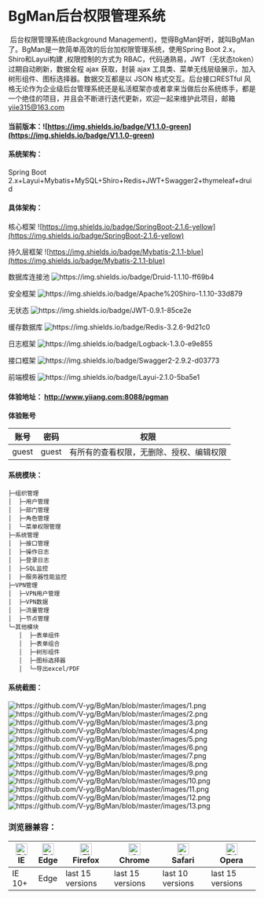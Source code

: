 # BgMan后台权限管理系统

​	后台权限管理系统(Background Management)，觉得BgMan好听，就叫BgMan了。BgMan是一款简单高效的后台加权限管理系统，使用Spring Boot 2.x，Shiro和Layui构建 ,权限控制的方式为 RBAC，代码通熟易，JWT（无状态token）过期自动刷新，数据全程 ajax 获取，封装 ajax 工具类、菜单无线层级展示，加入树形组件、图标选择器。数据交互都是以 JSON 格式交互。后台接口RESTful 风格无论作为企业级后台管理系统还是私活框架亦或者拿来当做后台系统练手，都是一个绝佳的项目，并且会不断进行迭代更新，欢迎一起来维护此项目，邮箱 yiie315@163.com

#### 当前版本：![https://img.shields.io/badge/V1.1.0-green](https://img.shields.io/badge/V1.1.0-green)

#### 系统架构：

Spring Boot 2.x+Layui+Mybatis+MySQL+Shiro+Redis+JWT+Swagger2+thymeleaf+druid

#### 具体架构：

核心框架		 ![https://img.shields.io/badge/SpringBoot-2.1.6-yellow](https://img.shields.io/badge/SpringBoot-2.1.6-yellow)

持久层框架	 ![https://img.shields.io/badge/Mybatis-2.1.1-blue](https://img.shields.io/badge/Mybatis-2.1.1-blue)

数据库连接池	 ![https://img.shields.io/badge/Druid-1.1.10-ff69b4 ](https://img.shields.io/badge/Druid-1.1.10-ff69b4)

安全框架		 ![https://img.shields.io/badge/Apache%20Shiro-1.1.10-33d879 ](https://img.shields.io/badge/Apache%20Shiro-1.1.10-33d879)

无状态		 ![https://img.shields.io/badge/JWT-0.9.1-85ce2e ](https://img.shields.io/badge/JWT-0.9.1-85ce2e)

缓存数据库	 ![https://img.shields.io/badge/Redis-3.2.6-9d21c0 ](https://img.shields.io/badge/Redis-3.2.6-9d21c0 )

日志框架		 ![https://img.shields.io/badge/Logback-1.3.0-e9e855 ](https://img.shields.io/badge/Logback-1.3.0-e9e855)

接口框架		 ![https://img.shields.io/badge/Swagger2-2.9.2-d03773 ](https://img.shields.io/badge/Swagger2-2.9.2-d03773)

前端模板		 ![https://img.shields.io/badge/Layui-2.1.0-5ba5e1 ](https://img.shields.io/badge/Layui-2.1.0-5ba5e1)

#### 体验地址： http://www.yiiang.com:8088/pgman

**体验账号**

| 账号  | 密码  | 权限                                     |
| ----- | ----- | ---------------------------------------- |
| guest | guest | 有所有的查看权限，无删除、授权、编辑权限 |

#### 系统模块：

```
├─组织管理
│  ├─用户管理
│  ├─部门管理
│  ├─角色管理
│  └─菜单权限管理
├─系统管理
│  ├─接口管理
│  ├─操作日志
│  ├─登录日志
│  ├─SQL监控
│  ├─服务器性能监控
├─VPN管理
│  ├─VPN用户管理
│  ├─VPN数据
│  ├─流量管理
│  ├─节点管理
└─其他模块
   │  ├─表单组件
   │  ├─表单组合
   │  ├─树形组件
   │  ├─图标选择器
   │  └─导出excel/PDF
```

#### 系统截图：
![https://github.com/V-yg/BgMan/blob/master/images/1.png ](https://github.com/V-yg/BgMan/blob/master/images/1.png)
![https://github.com/V-yg/BgMan/blob/master/images/2.png ](https://github.com/V-yg/BgMan/blob/master/images/2.png)
![https://github.com/V-yg/BgMan/blob/master/images/3.png ](https://github.com/V-yg/BgMan/blob/master/images/3.png)
![https://github.com/V-yg/BgMan/blob/master/images/4.png ](https://github.com/V-yg/BgMan/blob/master/images/4.png)
![https://github.com/V-yg/BgMan/blob/master/images/5.png ](https://github.com/V-yg/BgMan/blob/master/images/5.png)
![https://github.com/V-yg/BgMan/blob/master/images/6.png ](https://github.com/V-yg/BgMan/blob/master/images/6.png)
![https://github.com/V-yg/BgMan/blob/master/images/7.png ](https://github.com/V-yg/BgMan/blob/master/images/7.png)
![https://github.com/V-yg/BgMan/blob/master/images/8.png ](https://github.com/V-yg/BgMan/blob/master/images/8.png)
![https://github.com/V-yg/BgMan/blob/master/images/9.png ](https://github.com/V-yg/BgMan/blob/master/images/9.png)
![https://github.com/V-yg/BgMan/blob/master/images/10.png ](https://github.com/V-yg/BgMan/blob/master/images/10.png)
![https://github.com/V-yg/BgMan/blob/master/images/11.png ](https://github.com/V-yg/BgMan/blob/master/images/11.png)
![https://github.com/V-yg/BgMan/blob/master/images/12.png ](https://github.com/V-yg/BgMan/blob/master/images/12.png) ![https://github.com/V-yg/BgMan/blob/master/images/13.png ](https://github.com/V-yg/BgMan/blob/master/images/13.png)



### 浏览器兼容：

|[<img src="https://raw.github.com/alrra/browser-logos/master/src/archive/internet-explorer_9-11/internet-explorer_9-11_48x48.png" alt="Edge" width="24px" height="24px" />](http://godban.github.io/browsers-support-badges/)</br>IE| [<img src="https://raw.githubusercontent.com/alrra/browser-logos/master/src/edge/edge_48x48.png" alt="Edge" width="24px" height="24px" />](http://godban.github.io/browsers-support-badges/)</br>Edge | [<img src="https://raw.githubusercontent.com/alrra/browser-logos/master/src/firefox/firefox_48x48.png" alt="Firefox" width="24px" height="24px" />](http://godban.github.io/browsers-support-badges/)</br>Firefox | [<img src="https://raw.githubusercontent.com/alrra/browser-logos/master/src/chrome/chrome_48x48.png" alt="Chrome" width="24px" height="24px" />](http://godban.github.io/browsers-support-badges/)</br>Chrome | [<img src="https://raw.githubusercontent.com/alrra/browser-logos/master/src/safari/safari_48x48.png" alt="Safari" width="24px" height="24px" />](http://godban.github.io/browsers-support-badges/)</br>Safari |[<img src="https://raw.github.com/alrra/browser-logos/master/src/opera/opera_48x48.png" alt="Edge" width="24px" height="24px" />](http://godban.github.io/browsers-support-badges/)</br>Opera
| --------- | --------- | --------- | --------- | --------- |--------- |
|IE 10+| Edge| last 15 versions| last 15 versions| last 10 versions| last 15 versions





